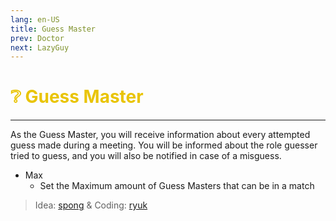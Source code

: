 ```yaml
---
lang: en-US
title: Guess Master
prev: Doctor
next: LazyGuy
---
```


# <font color="#e9c404">❔ <b>Guess Master</b></font> <Badge text="Basic" type="tip" vertical="middle"/>

***

As the Guess Master, you will receive information about every attempted guess made during a meeting. You will be informed about the role guesser tried to guess, and you will also be notified in case of a misguess.

- Max
  - Set the Maximum amount of Guess Masters that can be in a match

> Idea: [spong](#) & Coding: [ryuk](https://github.com/ryuk2098)
